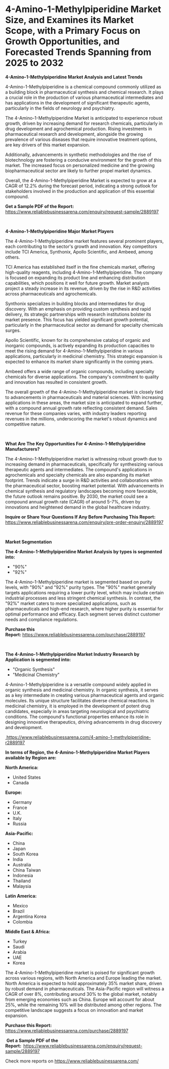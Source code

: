 <p><h1>4-Amino-1-Methylpiperidine Market Size, and Examines its Market Scope, with a Primary Focus on Growth Opportunities, and Forecasted Trends Spanning from 2025 to 2032</h1></p><p><strong>4-Amino-1-Methylpiperidine Market Analysis and Latest Trends</strong></p>
<p><p>4-Amino-1-Methylpiperidine is a chemical compound commonly utilized as a building block in pharmaceutical synthesis and chemical research. It plays a crucial role in the production of various pharmaceutical intermediates and has applications in the development of significant therapeutic agents, particularly in the fields of neurology and psychiatry.</p><p>The 4-Amino-1-Methylpiperidine Market is anticipated to experience robust growth, driven by increasing demand for research chemicals, particularly in drug development and agrochemical production. Rising investments in pharmaceutical research and development, alongside the growing prevalence of various diseases that require innovative treatment options, are key drivers of this market expansion. </p><p>Additionally, advancements in synthetic methodologies and the rise of biotechnology are fostering a conducive environment for the growth of this market. The increased focus on personalized medicine and the growing biopharmaceutical sector are likely to further propel market dynamics. </p><p>Overall, the 4-Amino-1-Methylpiperidine Market is expected to grow at a CAGR of 12.2% during the forecast period, indicating a strong outlook for stakeholders involved in the production and application of this essential compound.</p></p>
<p><strong>Get a Sample PDF of the Report:&nbsp;</strong> <a href="https://www.reliablebusinessarena.com/enquiry/request-sample/2889197?utm_campaign=2517&utm_medium=2&utm_source=Github&utm_content=ia&utm_term=14032025&utm_id=4-amino-1-methylpiperidine">https://www.reliablebusinessarena.com/enquiry/request-sample/2889197</a></p>
<p>&nbsp;</p>
<p><strong>4-Amino-1-Methylpiperidine Major Market Players</strong></p>
<p><p>The 4-Amino-1-Methylpiperidine market features several prominent players, each contributing to the sector's growth and innovation. Key competitors include TCI America, Synthonix, Apollo Scientific, and Ambeed, among others.</p><p>TCI America has established itself in the fine chemicals market, offering high-quality reagents, including 4-Amino-1-Methylpiperidine. The company is focused on expanding its product line and enhancing distribution capabilities, which positions it well for future growth. Market analysts project a steady increase in its revenue, driven by the rise in R&D activities across pharmaceuticals and agrochemicals.</p><p>Synthonix specializes in building blocks and intermediates for drug discovery. With an emphasis on providing custom synthesis and rapid delivery, its strategic partnerships with research institutions bolster its market presence. This focus has yielded significant growth potential, particularly in the pharmaceutical sector as demand for specialty chemicals surges.</p><p>Apollo Scientific, known for its comprehensive catalog of organic and inorganic compounds, is actively expanding its production capacities to meet the rising demand for 4-Amino-1-Methylpiperidine in various applications, particularly in medicinal chemistry. This strategic expansion is expected to enhance its market share significantly in the coming years.</p><p>Ambeed offers a wide range of organic compounds, including specialty chemicals for diverse applications. The company's commitment to quality and innovation has resulted in consistent growth. </p><p>The overall growth of the 4-Amino-1-Methylpiperidine market is closely tied to advancements in pharmaceuticals and material sciences. With increasing applications in these areas, the market size is anticipated to expand further, with a compound annual growth rate reflecting consistent demand. Sales revenue for these companies varies, with industry leaders reporting revenues in the millions, underscoring the market's robust dynamics and competitive nature.</p></p>
<p>&nbsp;</p>
<p><strong>What Are The Key Opportunities For 4-Amino-1-Methylpiperidine Manufacturers?</strong></p>
<p><p>The 4-Amino-1-Methylpiperidine market is witnessing robust growth due to increasing demand in pharmaceuticals, specifically for synthesizing various therapeutic agents and intermediates. The compound's applications in agrochemicals and specialty chemicals are also expanding its market footprint. Trends indicate a surge in R&D activities and collaborations within the pharmaceutical sector, boosting market potential. With advancements in chemical synthesis and regulatory landscapes becoming more favorable, the future outlook remains positive. By 2030, the market could see a compound annual growth rate (CAGR) of around 5-7%, driven by innovations and heightened demand in the global healthcare industry.</p></p>
<p><strong>Inquire or Share Your Questions If Any Before Purchasing This Report:</strong> <a href="https://www.reliablebusinessarena.com/enquiry/pre-order-enquiry/2889197?utm_campaign=2517&utm_medium=2&utm_source=Github&utm_content=ia&utm_term=14032025&utm_id=4-amino-1-methylpiperidine">https://www.reliablebusinessarena.com/enquiry/pre-order-enquiry/2889197</a></p>
<p>&nbsp;</p>
<p><strong>Market Segmentation</strong></p>
<p><strong>The 4-Amino-1-Methylpiperidine Market Analysis by types is segmented into:</strong></p>
<p><ul><li>"90%"</li><li>"92%"</li></ul></p>
<p><p>The 4-Amino-1-Methylpiperidine market is segmented based on purity levels, with "90%" and "92%" purity types. The "90%" market generally targets applications requiring a lower purity level, which may include certain industrial processes and less stringent chemical synthesis. In contrast, the "92%" market caters to more specialized applications, such as pharmaceuticals and high-end research, where higher purity is essential for optimal performance and efficacy. Each segment serves distinct customer needs and compliance regulations.</p></p>
<p><strong>Purchase this Report:&nbsp;</strong><a href="https://www.reliablebusinessarena.com/purchase/2889197?utm_campaign=2517&utm_medium=2&utm_source=Github&utm_content=ia&utm_term=14032025&utm_id=4-amino-1-methylpiperidine">https://www.reliablebusinessarena.com/purchase/2889197</a></p>
<p>&nbsp;</p>
<p><strong>The 4-Amino-1-Methylpiperidine Market Industry Research by Application is segmented into:</strong></p>
<p><ul><li>"Organic Synthesis"</li><li>"Medicinal Chemistry"</li></ul></p>
<p><p>4-Amino-1-Methylpiperidine is a versatile compound widely applied in organic synthesis and medicinal chemistry. In organic synthesis, it serves as a key intermediate in creating various pharmaceutical agents and organic molecules. Its unique structure facilitates diverse chemical reactions. In medicinal chemistry, it is employed in the development of potent drug candidates, especially in areas targeting neurological and psychiatric conditions. The compound's functional properties enhance its role in designing innovative therapeutics, driving advancements in drug discovery and development.</p></p>
<p><a href="https://www.reliablebusinessarena.com/4-amino-1-methylpiperidine-r2889197?utm_campaign=2517&utm_medium=2&utm_source=Github&utm_content=ia&utm_term=14032025&utm_id=4-amino-1-methylpiperidine">&nbsp;https://www.reliablebusinessarena.com/4-amino-1-methylpiperidine-r2889197</a></p>
<p><strong>In terms of Region, the 4-Amino-1-Methylpiperidine Market Players available by Region are:</strong></p>
<p>
    <p> <strong> North America: </strong>
        <ul>
            <li>United States</li>
            <li>Canada</li>
        </ul>
        </p> 
    <p> <strong> Europe: </strong>
        <ul>
            <li>Germany</li>
            <li>France</li>
            <li>U.K.</li>
            <li>Italy</li>
            <li>Russia</li>
        </ul>
        </p> 
    <p> <strong> Asia-Pacific: </strong>
        <ul>
            <li>China</li>
            <li>Japan</li>
            <li>South Korea</li>
            <li>India</li>
            <li>Australia</li>
            <li>China Taiwan</li>
            <li>Indonesia</li>
            <li>Thailand</li>
            <li>Malaysia</li>
        </ul>
        </p> 
    <p> <strong> Latin America: </strong>
        <ul>
            <li>Mexico</li>
            <li>Brazil</li>
            <li>Argentina Korea</li>
            <li>Colombia</li>
        </ul>
        </p> 
    <p> <strong> Middle East & Africa: </strong>
        <ul>
            <li>Turkey</li>
            <li>Saudi</li>
            <li>Arabia</li>
            <li>UAE</li>
            <li>Korea</li>
        </ul>
    </p>
    </p>
<p><p>The 4-Amino-1-Methylpiperidine market is poised for significant growth across various regions, with North America and Europe leading the market. North America is expected to hold approximately 35% market share, driven by robust demand in pharmaceuticals. The Asia-Pacific region will witness a CAGR of over 8%, contributing around 30% to the global market, notably from emerging economies such as China. Europe will account for about 25%, while the remaining 10% will be distributed among other regions. The competitive landscape suggests a focus on innovation and market expansion.</p></p>
<p><strong>Purchase this Report: </strong><a href="https://www.reliablebusinessarena.com/purchase/2889197?utm_campaign=2517&utm_medium=2&utm_source=Github&utm_content=ia&utm_term=14032025&utm_id=4-amino-1-methylpiperidine">https://www.reliablebusinessarena.com/purchase/2889197</a></p>
<p>&nbsp;<strong>Get a Sample PDF of the Report:&nbsp;&nbsp;</strong><a href="https://www.reliablebusinessarena.com/enquiry/request-sample/2889197?utm_campaign=2517&utm_medium=2&utm_source=Github&utm_content=ia&utm_term=14032025&utm_id=4-amino-1-methylpiperidine">https://www.reliablebusinessarena.com/enquiry/request-sample/2889197</a></p>
<p><strong></strong></p>
<p>Check more reports on <a href="https://www.reliablebusinessarena.com/?utm_campaign=2517&utm_medium=2&utm_source=Github&utm_content=ia&utm_term=14032025&utm_id=4-amino-1-methylpiperidine">https://www.reliablebusinessarena.com/</a></p>